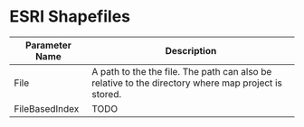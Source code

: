 # ESRI Shapefiles #

Parameter Name | Description 
------------ | -------------
File | A path to the the file. The path can also be relative to the directory where map project is stored. 
FileBasedIndex | TODO